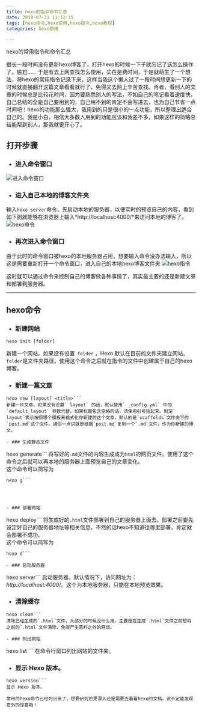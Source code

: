 ```yaml
---
title: hexo的指令命令汇总
date: 2018-07-21 11:12:15
tags: [hexo命令,hexo使用,hexo指令,hexo教程]
categories: hexo使用

---
```




hexo的常用指令和命令汇总

<!-- more -->

很长一段时间没有更新hexo博客了，打开hexo的时候一下子就忘记了该怎么操作了。尴尬……
于是有去上网查找怎么使用，实在是费时间。于是就萌生了一个想法，将hexo的常用指令记录下来，这样当我这个懒人过了一段时间想更新一下的时候就直接翻开这篇文章看看就行了，免得又去网上辛苦查找。再者，看别人的文章的时候总是比较花时间，因为要熟悉别人的写法，不如自己的笔记看着速度快，自己总结的全是自己要用到的，自己用不到的肯定不会写进去，也为自己节省一点时间吧！hexo的功能那么强大，我用到的只是很小的一点功能，所以整理出适合自己的。我是小白，相信大多数人用到的功能应该和我差不多，如果这样的简略总结能帮到别人，那我就更开心了。
## 打开步骤
- ### 进入命令窗口
![进入命令窗口](http://ox7cbl2vn.bkt.clouddn.com/99.JPG)

- ### 进入自己本地的博客文件夹
输入`hexo server`命令，先启动本地的服务器，以便实时的预览自己的内容，看到如下图就能够在浏览器上输入*http://localhost:4000/*来访问本地的博客了。
![hexo命令](http://ox7cbl2vn.bkt.clouddn.com/5.JPG)

- ### 再次进入命令窗口
由于此时的命令窗口被hexo的本地服务器占用，想要输入命令没办法输入，所以这是需要重新打开一个命令窗口，进入自己的本地hexo博客文件夹
![hexo指令](http://ox7cbl2vn.bkt.clouddn.com/8.JPG)

这时就可以通过命令来控制自己的博客做各种事情了，其实最主要的还是新建文章和部署到服务器。
- - -

## hexo命令
- ### 新建网站
```
hexo init [folder]
```
新建一个网站。如果没有设置` folder` ，Hexo 默认在目前的文件夹建立网站。` folder`是文件夹路径。使用这个命令之后就在指令的文件中创建属于自己的hexo博客。

- ### 新建一篇文章
```
hexo new [layout] <title>```
新建一片文章。如果没有设置` layout` 的话，默认使用` _config.yml` 中的 `default_layout` 参数代替。如果标题包含空格的话，请使用引号括起来。制定` layout`表示按照哪个模板来格式化你新建的这个文章，默认的是`scaffolds`文件夹下的`post.md`这个文件。通俗一点讲就是根据`post.md`复制一个`.md`文件，作为你新建的博文。

- ### 生成静态文件
```
hexo generate```
将写好的`.md`文件的内容生成成为`html`的网页文件。使用了这个命令之后就可以再本地的服务器上面预览自己的文章变化。<br>这个命令可以简写为
```
hexo g```




- ### 部署网站
```
hexo deploy```
将生成好的`.html`文件部署到自己的服务器上面去。部署之前要先设定好自己的服务器地址等相关信息，不然的话hexo不知道往哪里部署，肯定就会部署不成功。<br>这个命令可以简写为
```
hexo d```

- ### 启动服务器
```
hexo server```
启动服务器。默认情况下，访问网址为： *http://localhost:4000/*。这个为本地服务器，只能在本地预览效果。

- ### 清除缓存
```
hexo clean```
清除已经生成的`.html`文件，大部分的时候没什么用，主要是在生成`.html`文件之前想将之前的`.html`文件清除，免得产生意料之外的麻烦。

- ### 列出网站
```
hexo list <type>```
在命令行窗口列出网站的文件夹。

- ### 显示 Hexo 版本。
```
hexo version```
显示 Hexo 版本。

常用的hexo命令已经列出来了，想要研究的更深入还是需要去看看hexo的文档，说不定能发现意外的惊喜哦！





